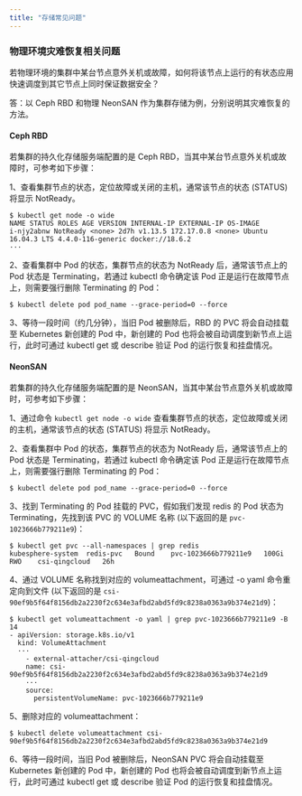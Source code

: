 ```yaml
---
title: "存储常见问题" 
---
```


### 物理环境灾难恢复相关问题

若物理环境的集群中某台节点意外关机或故障，如何将该节点上运行的有状态应用快速调度到其它节点上同时保证数据安全？

答：以 Ceph RBD 和物理 NeonSAN 作为集群存储为例，分别说明其灾难恢复的方法。

#### Ceph RBD

若集群的持久化存储服务端配置的是 Ceph RBD，当其中某台节点意外关机或故障时，可参考如下步骤：

1、查看集群节点的状态，定位故障或关闭的主机，通常该节点的状态 (STATUS) 将显示 NotReady。


```shell
$ kubectl get node -o wide
NAME STATUS ROLES AGE VERSION INTERNAL-IP EXTERNAL-IP OS-IMAGE
i-njy2abnw NotReady <none> 2d7h v1.13.5 172.17.0.8 <none> Ubuntu 16.04.3 LTS 4.4.0-116-generic docker://18.6.2
···
```

2、查看集群中 Pod 的状态，集群节点的状态为 NotReady 后，通常该节点上的 Pod 状态是 Terminating，若通过 kubectl 命令确定该 Pod 正是运行在故障节点上，则需要强行删除 Terminating 的 Pod：

```shell
$ kubectl delete pod pod_name --grace-period=0 --force
```

3、等待一段时间（约几分钟），当旧 Pod 被删除后，RBD 的 PVC 将会自动挂载至 Kubernetes 新创建的 Pod 中，新创建的 Pod 也将会被自动调度到新节点上运行，此时可通过 kubectl get 或 describe 验证 Pod 的运行恢复和挂盘情况。

#### NeonSAN

若集群的持久化存储服务端配置的是 NeonSAN，当其中某台节点意外关机或故障时，可参考如下步骤：

1、通过命令 `kubectl get node -o wide` 查看集群节点的状态，定位故障或关闭的主机，通常该节点的状态 (STATUS) 将显示 NotReady。

2、查看集群中 Pod 的状态，集群节点的状态为 NotReady 后，通常该节点上的 Pod 状态是 Terminating，若通过 kubectl 命令确定该 Pod 正是运行在故障节点上，则需要强行删除 Terminating 的 Pod：

```shell
$ kubectl delete pod pod_name --grace-period=0 --force
```

3、找到 Terminating 的 Pod 挂载的 PVC，假如我们发现 redis 的 Pod 状态为 Terminating，先找到该 PVC 的 VOLUME 名称 (以下返回的是 `pvc-1023666b779211e9`)：

```shell
$ kubectl get pvc --all-namespaces | grep redis
kubesphere-system  redis-pvc   Bound    pvc-1023666b779211e9   100Gi      RWO    csi-qingcloud   26h
```

4、通过 VOLUME 名称找到对应的 volumeattachment，可通过 -o yaml 命令重定向到文件 (以下返回的是 `csi-90ef9b5f64f8156db2a2230f2c634e3afbd2abd5fd9c8238a0363a9b374e21d9`)：

```shell
$ kubectl get volumeattachment -o yaml | grep pvc-1023666b779211e9 -B 14
- apiVersion: storage.k8s.io/v1
  kind: VolumeAttachment
  ···
    - external-attacher/csi-qingcloud
    name: csi-90ef9b5f64f8156db2a2230f2c634e3afbd2abd5fd9c8238a0363a9b374e21d9
    ···
    source:
      persistentVolumeName: pvc-1023666b779211e9
```

5、删除对应的 volumeattachment：

```shell
$ kubectl delete volumeattachment csi-90ef9b5f64f8156db2a2230f2c634e3afbd2abd5fd9c8238a0363a9b374e21d9
```

6、等待一段时间，当旧 Pod 被删除后，NeonSAN PVC 将会自动挂载至 Kubernetes 新创建的 Pod 中，新创建的 Pod 也将会被自动调度到新节点上运行，此时可通过 kubectl get 或 describe 验证 Pod 的运行恢复和挂盘情况。